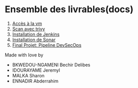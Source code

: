 # Ensemble des livrables(docs)

1. [Accès à la vm](./livrables/1-access-vm.md)
2. [Scan avec trivy](./livrables/2-trivy.md)
3. [Installation de Jenkins](./livrables/3-jenkins.md)
4. [Installation de Sonar](./livrables/4-sonar.md)
5. [Final Projet: Pipeline DevSecOps](./livrables/5-pipeline-devsecops.md)


Made with love by

* BKWEDOU-NGAMENI Bechir Delibes
* IDOURAYAME Jeremyl
* MALKA Sharon
* ENNADIR Abderrahim
